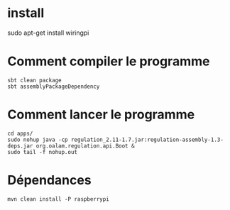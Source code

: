 
# install

sudo apt-get install wiringpi

# Comment compiler le programme

    sbt clean package
    sbt assemblyPackageDependency


# Comment lancer le programme

    cd apps/
    sudo nohup java -cp regulation_2.11-1.7.jar:regulation-assembly-1.3-deps.jar org.oalam.regulation.api.Boot &
    sudo tail -f nohup.out 


# Dépendances



    mvn clean install -P raspberrypi